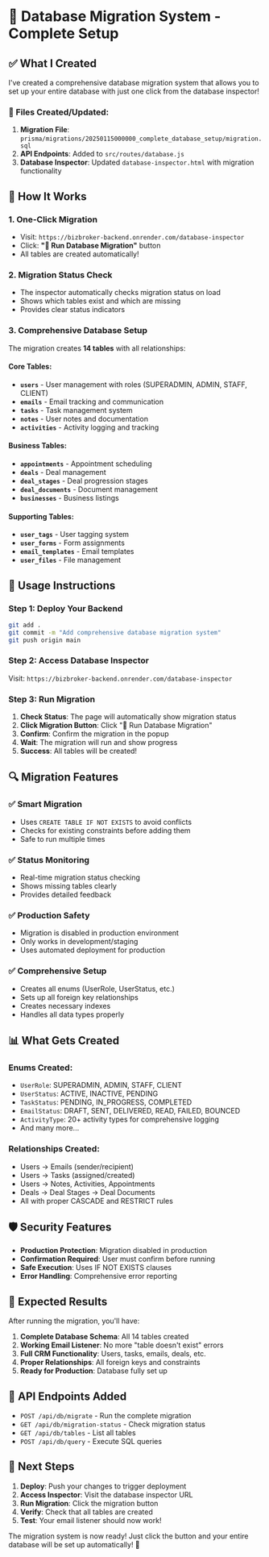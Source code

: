 # 🚀 Database Migration System - Complete Setup

## ✅ What I Created

I've created a comprehensive database migration system that allows you to set up your entire database with just one click from the database inspector!

### 📁 Files Created/Updated:

1. **Migration File**: `prisma/migrations/20250115000000_complete_database_setup/migration.sql`
2. **API Endpoints**: Added to `src/routes/database.js`
3. **Database Inspector**: Updated `database-inspector.html` with migration functionality

## 🎯 How It Works

### 1. **One-Click Migration**
- Visit: `https://bizbroker-backend.onrender.com/database-inspector`
- Click: **"🚀 Run Database Migration"** button
- All tables are created automatically!

### 2. **Migration Status Check**
- The inspector automatically checks migration status on load
- Shows which tables exist and which are missing
- Provides clear status indicators

### 3. **Comprehensive Database Setup**
The migration creates **14 tables** with all relationships:

#### Core Tables:
- **`users`** - User management with roles (SUPERADMIN, ADMIN, STAFF, CLIENT)
- **`emails`** - Email tracking and communication
- **`tasks`** - Task management system
- **`notes`** - User notes and documentation
- **`activities`** - Activity logging and tracking

#### Business Tables:
- **`appointments`** - Appointment scheduling
- **`deals`** - Deal management
- **`deal_stages`** - Deal progression stages
- **`deal_documents`** - Document management
- **`businesses`** - Business listings

#### Supporting Tables:
- **`user_tags`** - User tagging system
- **`user_forms`** - Form assignments
- **`email_templates`** - Email templates
- **`user_files`** - File management

## 🚀 Usage Instructions

### Step 1: Deploy Your Backend
```bash
git add .
git commit -m "Add comprehensive database migration system"
git push origin main
```

### Step 2: Access Database Inspector
Visit: `https://bizbroker-backend.onrender.com/database-inspector`

### Step 3: Run Migration
1. **Check Status**: The page will automatically show migration status
2. **Click Migration Button**: Click "🚀 Run Database Migration"
3. **Confirm**: Confirm the migration in the popup
4. **Wait**: The migration will run and show progress
5. **Success**: All tables will be created!

## 🔍 Migration Features

### ✅ **Smart Migration**
- Uses `CREATE TABLE IF NOT EXISTS` to avoid conflicts
- Checks for existing constraints before adding them
- Safe to run multiple times

### ✅ **Status Monitoring**
- Real-time migration status checking
- Shows missing tables clearly
- Provides detailed feedback

### ✅ **Production Safety**
- Migration is disabled in production environment
- Only works in development/staging
- Uses automated deployment for production

### ✅ **Comprehensive Setup**
- Creates all enums (UserRole, UserStatus, etc.)
- Sets up all foreign key relationships
- Creates necessary indexes
- Handles all data types properly

## 📊 What Gets Created

### **Enums Created:**
- `UserRole`: SUPERADMIN, ADMIN, STAFF, CLIENT
- `UserStatus`: ACTIVE, INACTIVE, PENDING
- `TaskStatus`: PENDING, IN_PROGRESS, COMPLETED
- `EmailStatus`: DRAFT, SENT, DELIVERED, READ, FAILED, BOUNCED
- `ActivityType`: 20+ activity types for comprehensive logging
- And many more...

### **Relationships Created:**
- Users → Emails (sender/recipient)
- Users → Tasks (assigned/created)
- Users → Notes, Activities, Appointments
- Deals → Deal Stages → Deal Documents
- All with proper CASCADE and RESTRICT rules

## 🛡️ Security Features

- **Production Protection**: Migration disabled in production
- **Confirmation Required**: User must confirm before running
- **Safe Execution**: Uses IF NOT EXISTS clauses
- **Error Handling**: Comprehensive error reporting

## 🎯 Expected Results

After running the migration, you'll have:

1. **Complete Database Schema**: All 14 tables created
2. **Working Email Listener**: No more "table doesn't exist" errors
3. **Full CRM Functionality**: Users, tasks, emails, deals, etc.
4. **Proper Relationships**: All foreign keys and constraints
5. **Ready for Production**: Database fully set up

## 🔧 API Endpoints Added

- `POST /api/db/migrate` - Run the complete migration
- `GET /api/db/migration-status` - Check migration status
- `GET /api/db/tables` - List all tables
- `POST /api/db/query` - Execute SQL queries

## 🚀 Next Steps

1. **Deploy**: Push your changes to trigger deployment
2. **Access Inspector**: Visit the database inspector URL
3. **Run Migration**: Click the migration button
4. **Verify**: Check that all tables are created
5. **Test**: Your email listener should now work!

The migration system is now ready! Just click the button and your entire database will be set up automatically! 🎉
